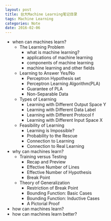 ```yaml
---
layout: post
title: 台大Machine Learning笔记目录
tags: Machine Learning
categories: Note
date: 2016-02-06
---
```

- when can machines learn?  
    - The Learning Problem  
        - what is machine learning?  
        - applications of machine learning  
        - components of machine learning  
        - machine learning and other fields  
    - Learning to Answer Yes/No  
        - Perceptron Hypothesis set  
        - Perceptron Learning Algorithm(PLA)  
        - Guarantee of PLA  
        - Non-Separable Data  
    - Types of Learning  
        - Learning with Different Output Space Y  
        - Learning with Different Data Label  
        - Learning with Different Protocol f  
        - Learning with Different Input Space X  
    - Feasibility of Learning  
        - Learning is Impossible?  
        - Probability to the Rescue  
        - Connection to Learning  
        - Connection to Real Learning  
- why can machines learn?  
    - Training versus Testing
        - Recap and Preview
        - Effective Number of Lines
        - Effective Number of Hypothesis
        - Break Point
    - Theory of Generalization
        - Restriction of Break Point
        - Bounding Function: Basic Cases
        - Bounding Function: Inductive Cases
        - A Pictorial Proof
- how can machines learn?  
- how can machines learn better?   
